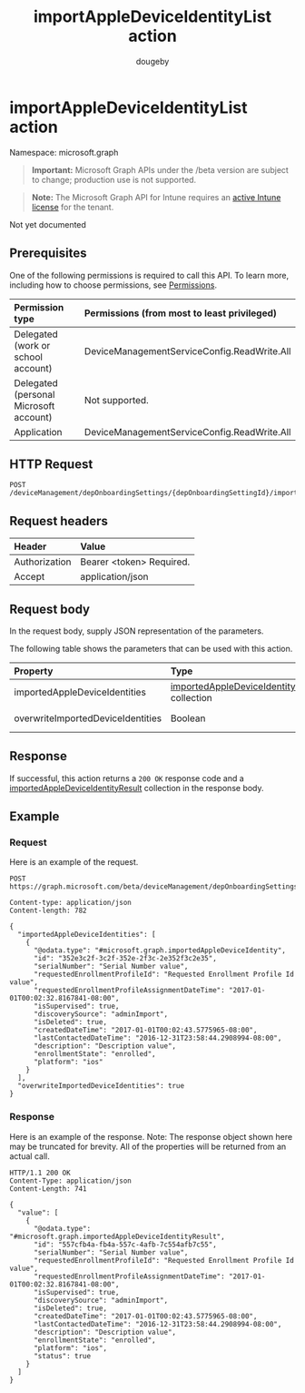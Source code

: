 ﻿---
title: "importAppleDeviceIdentityList action"
description: "Not yet documented"
author: "dougeby"
localization_priority: Normal
ms.prod: "intune"
doc_type: apiPageType
---

# importAppleDeviceIdentityList action

Namespace: microsoft.graph

> **Important:** Microsoft Graph APIs under the /beta version are subject to change; production use is not supported.

> **Note:** The Microsoft Graph API for Intune requires an [active Intune license](https://go.microsoft.com/fwlink/?linkid=839381) for the tenant.

Not yet documented

## Prerequisites

One of the following permissions is required to call this API. To learn more, including how to choose permissions, see [Permissions](/graph/permissions-reference).

| Permission type                        | Permissions (from most to least privileged) |
| :------------------------------------- | :------------------------------------------ |
| Delegated (work or school account)     | DeviceManagementServiceConfig.ReadWrite.All |
| Delegated (personal Microsoft account) | Not supported.                              |
| Application                            | DeviceManagementServiceConfig.ReadWrite.All |

## HTTP Request

<!-- {
  "blockType": "ignored"
}
-->

```http
POST /deviceManagement/depOnboardingSettings/{depOnboardingSettingId}/importedAppleDeviceIdentities/importAppleDeviceIdentityList
```

## Request headers

| Header        | Value                          |
| :------------ | :----------------------------- |
| Authorization | Bearer &lt;token&gt; Required. |
| Accept        | application/json               |

## Request body

In the request body, supply JSON representation of the parameters.

The following table shows the parameters that can be used with this action.

| Property                          | Type                                                                                                    | Description        |
| :-------------------------------- | :------------------------------------------------------------------------------------------------------ | :----------------- |
| importedAppleDeviceIdentities     | [importedAppleDeviceIdentity](../resources/intune-enrollment-importedappledeviceidentity.md) collection | Not yet documented |
| overwriteImportedDeviceIdentities | Boolean                                                                                                 | Not yet documented |

## Response

If successful, this action returns a `200 OK` response code and a [importedAppleDeviceIdentityResult](../resources/intune-enrollment-importedappledeviceidentityresult.md) collection in the response body.

## Example

### Request

Here is an example of the request.

```http
POST https://graph.microsoft.com/beta/deviceManagement/depOnboardingSettings/{depOnboardingSettingId}/importedAppleDeviceIdentities/importAppleDeviceIdentityList

Content-type: application/json
Content-length: 782

{
  "importedAppleDeviceIdentities": [
    {
      "@odata.type": "#microsoft.graph.importedAppleDeviceIdentity",
      "id": "352e3c2f-3c2f-352e-2f3c-2e352f3c2e35",
      "serialNumber": "Serial Number value",
      "requestedEnrollmentProfileId": "Requested Enrollment Profile Id value",
      "requestedEnrollmentProfileAssignmentDateTime": "2017-01-01T00:02:32.8167841-08:00",
      "isSupervised": true,
      "discoverySource": "adminImport",
      "isDeleted": true,
      "createdDateTime": "2017-01-01T00:02:43.5775965-08:00",
      "lastContactedDateTime": "2016-12-31T23:58:44.2908994-08:00",
      "description": "Description value",
      "enrollmentState": "enrolled",
      "platform": "ios"
    }
  ],
  "overwriteImportedDeviceIdentities": true
}
```

### Response

Here is an example of the response. Note: The response object shown here may be truncated for brevity. All of the properties will be returned from an actual call.

```http
HTTP/1.1 200 OK
Content-Type: application/json
Content-Length: 741

{
  "value": [
    {
      "@odata.type": "#microsoft.graph.importedAppleDeviceIdentityResult",
      "id": "557cfb4a-fb4a-557c-4afb-7c554afb7c55",
      "serialNumber": "Serial Number value",
      "requestedEnrollmentProfileId": "Requested Enrollment Profile Id value",
      "requestedEnrollmentProfileAssignmentDateTime": "2017-01-01T00:02:32.8167841-08:00",
      "isSupervised": true,
      "discoverySource": "adminImport",
      "isDeleted": true,
      "createdDateTime": "2017-01-01T00:02:43.5775965-08:00",
      "lastContactedDateTime": "2016-12-31T23:58:44.2908994-08:00",
      "description": "Description value",
      "enrollmentState": "enrolled",
      "platform": "ios",
      "status": true
    }
  ]
}
```
